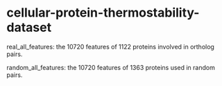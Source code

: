# cellular-protein-thermostability-dataset
real_all_features: the 10720 features of 1122 proteins involved in ortholog pairs.

random_all_features: the 10720 features of 1363 proteins used in random pairs.
